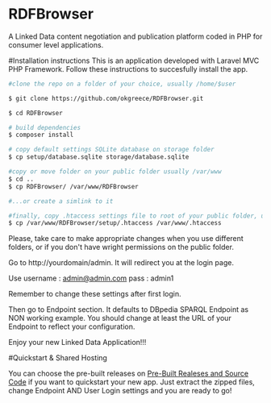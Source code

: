 # RDFBrowser
A Linked Data content negotiation and publication platform coded in PHP for consumer level applications.

#Installation instructions
This is an application developed with Laravel MVC PHP Framework. Follow these instructions to succesfully install the app.

```sh
#clone the repo on a folder of your choice, usually /home/$user

$ git clone https://github.com/okgreece/RDFBrowser.git

$ cd RDFBrowser

# build dependencies
$ composer install

# copy default settings SQLite database on storage folder
$ cp setup/database.sqlite storage/database.sqlite

#copy or move folder on your public folder usually /var/www 
$ cd ..
$ cp RDFBrowser/ /var/www/RDFBrowser

#...or create a simlink to it

#finally, copy .htaccess settings file to root of your public folder, usually /var/www
$ cp /var/www/RDFBrowser/setup/.htaccess /var/www/.htaccess

```

Please, take care to make appropriate changes when you use different folders, or if you don't have wright permissions on the public folder. 

Go to http://yourdomain/admin. It will redirect you at the login page. 

Use username : admin@admin.com
        pass : admin1
        
Remember to change these settings after first login.

Then go to Endpoint section. It defaults to DBpedia SPARQL Endpoint as NON working example. You should change at least the URL of your Endpoint to reflect your configuration. 

Enjoy your new Linked Data Application!!!

#Quickstart & Shared Hosting

You can choose the pre-built releases on [Pre-Built Realeses and Source Code](https://github.com/okgreece/RDFBrowser/releases/) if you want to quickstart your new app. Just extract the zipped files, change Endpoint AND User Login settings and you are ready to go!
